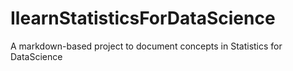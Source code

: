 # IlearnStatisticsForDataScience
A markdown-based project to document concepts in Statistics for DataScience

